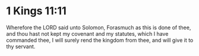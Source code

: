 # 1 Kings 11:11

Wherefore the LORD said unto Solomon, Forasmuch as this is done of thee, and thou hast not kept my covenant and my statutes, which I have commanded thee, I will surely rend the kingdom from thee, and will give it to thy servant.